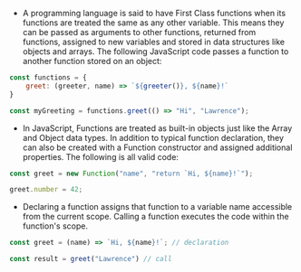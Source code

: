 - A programming language is said to have First Class functions when its functions are treated the same as any other variable. This means they can be passed as arguments to other functions, returned from functions, assigned to new variables and stored in data structures like objects and arrays. The following JavaScript code passes a function to another function stored on an object:

````js
const functions = {
    greet: (greeter, name) => `${greeter()}, ${name}!`
}

const myGreeting = functions.greet(() => "Hi", "Lawrence");
````

- In JavaScript, Functions are treated as built-in objects just like the Array and Object data types. In addition to typical function declaration, they can also be created with a Function constructor and assigned additional properties. The following is all valid code:

````js
const greet = new Function("name", "return `Hi, ${name}!`");

greet.number = 42;
````

- Declaring a function assigns that function to a variable name accessible from the current scope. Calling a function executes the code within the function's scope.

````js
const greet = (name) => `Hi, ${name}!`; // declaration

const result = greet("Lawrence") // call
````